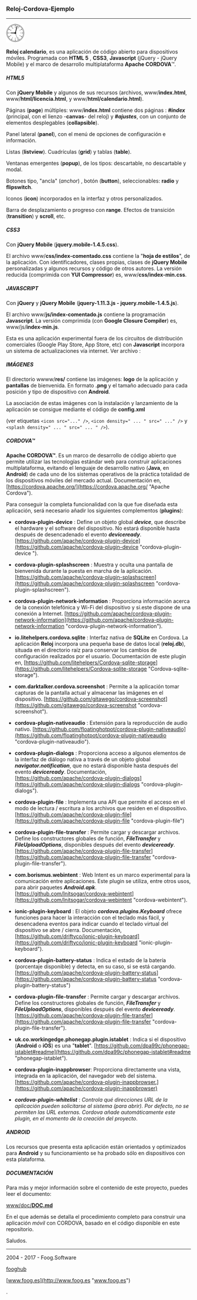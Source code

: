 ### Reloj-Cordova-Ejemplo
 
 ***
 
 ![Reloj](https://github.com/fooghub/Reloj-Cordova-Ejemplo/blob/master/www/doc/img/logo.png "Reloj")


**Reloj calendario**, es una aplicación de código abierto para dispositivos móviles. Programada con **HTML 5** , **CSS3**, **Javascript** (jQuery - jQuery Mobile) y el marco de desarrollo multiplataforma **Apache CORDOVA**&#8482;.

##### HTML5 

Con **jQuery Mobile** y algunos de sus recursos (archivos, www/**index.html**, www/**html/licencia.html**, y www/**html/calendario.html**).

Páginas (**page**) múltiples: www/**index.html** contiene dos páginas : ***#index*** (principal, con el lienzo -**canvas**- del reloj) y ***#ajustes***, con un conjunto de elementos desplegables (**collapsible**). 

Panel lateral (**panel**), con el menú de opciones de configuración e información.

Listas (**listview**). Cuadrículas (**grid**) y tablas (**table**).

Ventanas emergentes (**popup**), de los tipos: descartable, no descartable y modal.

Botones tipo, "ancla" (*anchor*) , botón (**button**), seleccionables: **radio** y **flipswitch**. 

Iconos (**icon**) incorporados en la interfaz y otros personalizados.

Barra de desplazamiento o progreso con **range**. Efectos de transición (**transition**) y **scroll**, etc. 

##### CSS3 

Con **jQuery Mobile** (**jquery.mobile-1.4.5.css**).

El archivo www/**css/index-comentado.css** contiene la "**hoja de estilos**", de la aplicación. Con identificadores, clases propias, clases de **jQuery Mobile** personalizadas y algunos recursos y código de otros autores. La versión reducida (comprimida con **YUI Compressor**) es, www/**css/index-min.css**. 

##### JAVASCRIPT

Con **jQuery** y **jQuery Mobile** (**jquery-1.11.3.js - jquery.mobile-1.4.5.js**).

El archivo www/**js/index-comentado.js** contiene la programación **Javascript**. La versión comprimida (con **Google Closure Compiler**) es, www/js/**index-min.js**.

Esta es una aplicación experimental fuera de los circuitos de distribución comerciales (Google Play Store, App Store, etc) con **Javascript** incorpora un sistema de actualizaciones vía internet. Ver archivo : 

##### IMÁGENES

El directorio wwww/**res/** contiene las imágenes: **logo** de la aplicación y **pantallas** de bienvenida. En formato **.png** y el tamaño adecuado para cada posición y tipo de dispositivo con **Android**.

La asociación de estas imágenes con la instalación y lanzamiento de la aplicación se consigue mediante el código de **config.xml**

(ver etiquetas `<icon src="..." />`, `<icon density=" ... " src=" ..." />` y `<splash density=" ... " src=" ... " />`).   


##### CORDOVA&#8482;

**Apache CORDOVA&#8482;**. Es un marco de desarrollo de código abierto que permite utilizar las tecnologías estándar web para construir aplicaciones  multiplataforma, evitando el lenguaje de desarrollo nativo (**Java**, en **Android**) de cada uno de los sistemas operativos de la práctica totalidad de los dispositivos móviles del mercado actual. Documentación en, [https://cordova.apache.org/](https://cordova.apache.org/ "Apache Cordova").

Para conseguir la completa funcionalidad con la que fue diseñada esta aplicación, será necesario añadir los siguientes complementos (**plugins**):

* **cordova-plugin-device** : Define un objeto global ***device***, que describe el hardware y el software del dispositivo. No estará disponible hasta después de desencadenado el evento ***deviceready***. [https://github.com/apache/cordova-plugin-device](https://github.com/apache/cordova-plugin-device "cordova-plugin-device ").

*  **cordova-plugin-splashscreen** : Muestra y oculta una pantalla de bienvenida durante la puesta en marcha de la aplicación. [https://github.com/apache/cordova-plugin-splashscreen](https://github.com/apache/cordova-plugin-splashscreen "cordova-plugin-splashscreen").

* **cordova-plugin-network-information** : Proporciona información acerca de la conexión telefónica y Wi-Fi del dispositivo y si.este dispone de una conexión a Internet. [https://github.com/apache/cordova-plugin-network-information](https://github.com/apache/cordova-plugin-network-information "cordova-plugin-network-information").

* **io.litehelpers.cordova.sqlite** : Interfaz nativa de **SQLite** en Cordova. La aplicación **Reloj** incorpora una pequeña base de datos local (**reloj.db**), situada en el directorio raíz para conservar los cambios de configuración realizados por el usuario. Documentación de este plugin en, [https://github.com/litehelpers/Cordova-sqlite-storage](https://github.com/litehelpers/Cordova-sqlite-storage "Cordova-sqlite-storage").

* **com.darktalker.cordova.screenshot** : Permite a la aplicación tomar capturas de la pantalla actual y almacenar las imágenes en el dispositivo. [https://github.com/gitawego/cordova-screenshot](https://github.com/gitawego/cordova-screenshot "cordova-screenshot").

* **cordova-plugin-nativeaudio** : Extensión para la reproducción de audio nativo. [https://github.com/floatinghotpot/cordova-plugin-nativeaudio](https://github.com/floatinghotpot/cordova-plugin-nativeaudio "cordova-plugin-nativeaudio").

* **cordova-plugin-dialogs** : Proporciona acceso a algunos elementos de la interfaz de diálogo nativa a través de un objeto global ***navigator.notification***, que no estará disponible hasta después del evento  ***deviceready***. Documentación, [https://github.com/apache/cordova-plugin-dialogs](https://github.com/apache/cordova-plugin-dialogs "cordova-plugin-dialogs").

* **cordova-plugin-file** : Implementa una API que permite el acceso en el modo de lectura / escritura a los archivos que residen en el dispositivo. [https://github.com/apache/cordova-plugin-file](https://github.com/apache/cordova-plugin-file "cordova-plugin-file")

* **cordova-plugin-file-transfer** : Permite cargar y descargar archivos. Define los constructores globales de función, ***FileTransfer*** y ***FileUploadOptions***, disponibles después del evento ***deviceready***. [https://github.com/apache/cordova-plugin-file-transfer](https://github.com/apache/cordova-plugin-file-transfer "cordova-plugin-file-transfer").

* **com.borismus.webintent** : Web Intent es un marco experimental para la comunicación entre aplicaciones. Este plugin se utiliza, entre otros usos, para abrir paquetes ***Android.apk***. [https://github.com/Initsogar/cordova-webintent](https://github.com/Initsogar/cordova-webintent "cordova-webintent").

* **ionic-plugin-keyboard** : El objeto ***cordova.plugins.Keyboard*** ofrece funciones para hacer la interacción con el teclado más fácil, y desencadena eventos para indicar cuando el teclado virtual del dispositivo se abre / cierra. Documentación, [https://github.com/driftyco/ionic-plugin-keyboard](https://github.com/driftyco/ionic-plugin-keyboard "ionic-plugin-keyboard").

* **cordova-plugin-battery-status** : Indica el estado de la batería (porcentaje disponible) y detecta, en su caso, si se está cargando. [https://github.com/apache/cordova-plugin-battery-status](https://github.com/apache/cordova-plugin-battery-status "cordova-plugin-battery-status")

* **cordova-plugin-file-transfer** : Permite cargar y descargar archivos. Define los constructores globales de función, ***FileTransfer*** y ***FileUploadOptions***, disponibles después del evento ***deviceready***. [https://github.com/apache/cordova-plugin-file-transfer](https://github.com/apache/cordova-plugin-file-transfer "cordova-plugin-file-transfer").

* **uk.co.workingedge.phonegap.plugin.istablet** : Indica si el dispositivo (**Android** o **iOS**) es una "**tablet**". [https://github.com/dpa99c/phonegap-istablet#readme](https://github.com/dpa99c/phonegap-istablet#readme "phonegap-istablet").

* **cordova-plugin-inappbrowser**: Proporciona directamente una vista, integrada en la aplicación, del navegador web del sistema. [https://github.com/apache/cordova-plugin-inappbrowser.](https://github.com/apache/cordova-plugin-inappbrowser)

* ***cordova-plugin-whitelist*** : *Controla qué direcciones URL de la aplicación pueden solicitarse al sistema (para abrir). Por defecto, no se permiten las URL externas. Cordova añade automáticamente este plugin, en el momento de la creación del proyecto*.

##### ANDROID

Los recursos que presenta esta aplicación están orientados y optimizados para **Android** y su funcionamiento se ha probado sólo en dispositivos con esta plataforma.

##### DOCUMENTACIÓN

Para más y mejor información sobre el contenido de este proyecto, puedes leer el documento:

[www/doc/**DOC.md**](https://github.com/fooghub/Reloj-Cordova-Ejemplo/blob/master/www/doc/DOC.md)

En el que además se detalla el procedimiento completo para construir una aplicación *móvil* con CORDOVA, basado en el código disponible en este repositorio.

Saludos.

-------------

2004 - 2017 - Foog.Software

[fooghub](http://fooghub.github.io/ "fooghub.github.io")

[www.foog.es](http://www.foog.es "www.foog.es")


  

.





  
